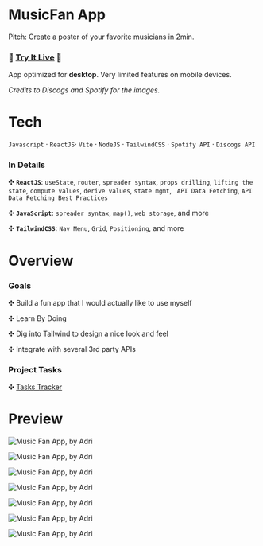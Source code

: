 # MusicFan App

Pitch: Create a poster of your favorite musicians in 2min.

### 🚀 [Try It Live](http://poster-it-app.s3-website.eu-north-1.amazonaws.com/) 🚀

App optimized for **desktop**. Very limited features on mobile devices.

_Credits to Discogs and Spotify for the images._

# Tech

`Javascript` · `ReactJS`· `Vite` · `NodeJS` · `TailwindCSS` · `Spotify API` · `Discogs API`

### In Details

✣ **`ReactJS`**: `useState`, `router`, `spreader syntax`, `props drilling`, `lifting the state`, `compute values`, `derive values`, `state mgmt`, ` API Data Fetching`, `API Data Fetching Best Practices`

✣ **`JavaScript`**: `spreader syntax`, `map()`, `web storage`, and more

✣ **`TailwindCSS`**: `Nav Menu`, `Grid`, `Positioning`, and more

# Overview

### Goals

✣ Build a fun app that I would actually like to use myself

✣ Learn By Doing

✣ Dig into Tailwind to design a nice look and feel

✣ Integrate with several 3rd party APIs

### Project Tasks

✣ [Tasks Tracker](./TASKS_LOG.md)

# Preview

![Music Fan App, by Adri](public/preview-screenshots/lowres_Screenshot%202025-05-05%20at%2018.51.58.png)

![Music Fan App, by Adri](public/preview-screenshots/lowres_Screenshot%202025-05-05%20at%2018.51.08.png)

![Music Fan App, by Adri](public/preview-screenshots/lowres_Screenshot%202025-05-05%20at%2018.44.25.png)

![Music Fan App, by Adri](public/preview-screenshots/lowres_Screenshot%202025-05-05%20at%2018.45.06.png)

![Music Fan App, by Adri](public/preview-screenshots/lowres_Screenshot%202025-05-05%20at%2018.45.21.png)

![Music Fan App, by Adri](public/preview-screenshots/lowres_Screenshot%202025-05-05%20at%2018.46.27.png)

![Music Fan App, by Adri](public/preview-screenshots/lowres_Screenshot%202025-05-05%20at%2018.46.39.png)
